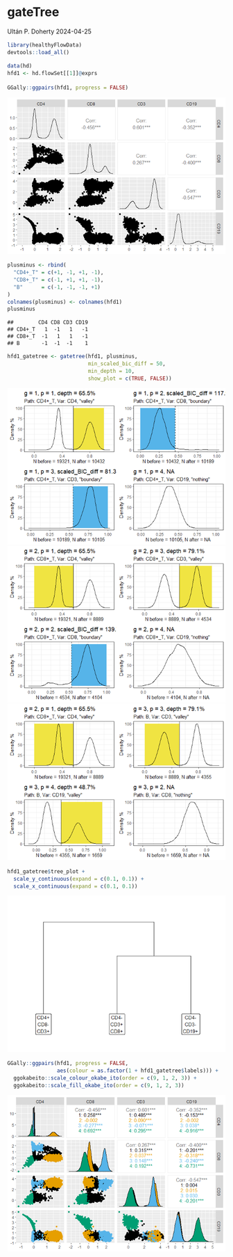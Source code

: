 gateTree
================
Ultán P. Doherty
2024-04-25

``` r
library(healthyFlowData)
devtools::load_all()
```

``` r
data(hd)
hfd1 <- hd.flowSet[[1]]@exprs

GGally::ggpairs(hfd1, progress = FALSE)
```

![](README_files/figure-gfm/hfd1_setup-1.png)<!-- -->

``` r
plusminus <- rbind(
  "CD4+_T" = c(+1, -1, +1, -1),
  "CD8+_T" = c(-1, +1, +1, -1),
  "B"      = c(-1, -1, -1, +1)
)
colnames(plusminus) <- colnames(hfd1)
plusminus
```

    ##        CD4 CD8 CD3 CD19
    ## CD4+_T   1  -1   1   -1
    ## CD8+_T  -1   1   1   -1
    ## B       -1  -1  -1    1

``` r
hfd1_gatetree <- gatetree(hfd1, plusminus, 
                          min_scaled_bic_diff = 50,
                          min_depth = 10,
                          show_plot = c(TRUE, FALSE))
```

![](README_files/figure-gfm/gatetree-1.png)<!-- -->![](README_files/figure-gfm/gatetree-2.png)<!-- -->![](README_files/figure-gfm/gatetree-3.png)<!-- -->

``` r
hfd1_gatetree$tree_plot + 
  scale_y_continuous(expand = c(0.1, 0.1)) +
  scale_x_continuous(expand = c(0.1, 0.1))
```

![](README_files/figure-gfm/tree_plot-1.png)<!-- -->

``` r
GGally::ggpairs(hfd1, progress = FALSE,
                aes(colour = as.factor(1 + hfd1_gatetree$labels))) +
  ggokabeito::scale_colour_okabe_ito(order = c(9, 1, 2, 3)) +
  ggokabeito::scale_fill_okabe_ito(order = c(9, 1, 2, 3))
```

![](README_files/figure-gfm/ggpairs-1.png)<!-- -->
